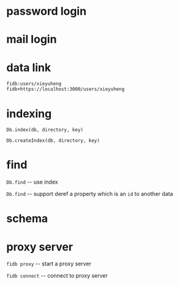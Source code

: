# password login

# mail login

# data link

```
fidb:users/xieyuheng
fidb+https://localhost:3000/users/xieyuheng
```

# indexing

`Db.index(db, directory, key)`

`Db.createIndex(db, directory, key)`

# find

`Db.find` -- use index

`Db.find` -- support deref a property which is an `id` to another data

# schema

# proxy server

`fidb proxy` -- start a proxy server

`fidb connect` -- connect to proxy server
